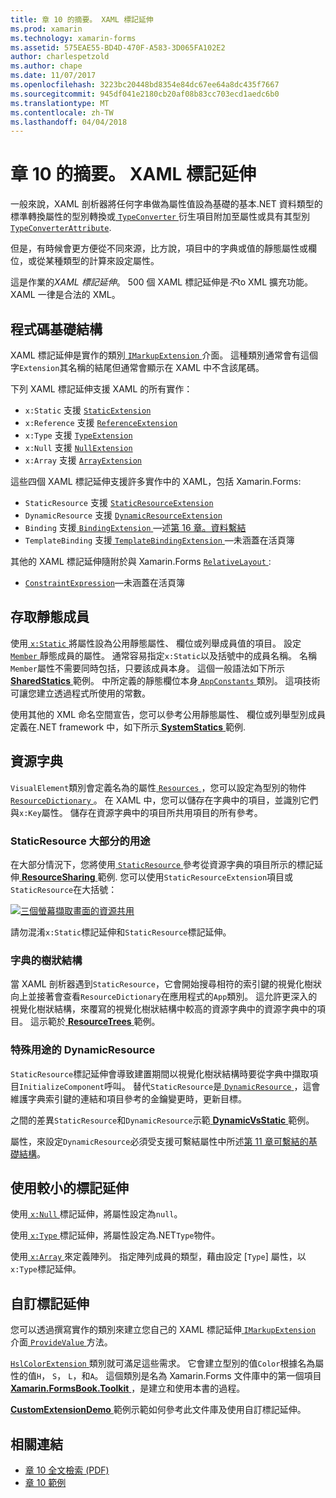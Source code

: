 ```yaml
---
title: 章 10 的摘要。 XAML 標記延伸
ms.prod: xamarin
ms.technology: xamarin-forms
ms.assetid: 575EAE55-BD4D-470F-A583-3D065FA102E2
author: charlespetzold
ms.author: chape
ms.date: 11/07/2017
ms.openlocfilehash: 3223bc20448bd8354e84dc67ee64a8dc435f7667
ms.sourcegitcommit: 945df041e2180cb20af08b83cc703ecd1aedc6b0
ms.translationtype: MT
ms.contentlocale: zh-TW
ms.lasthandoff: 04/04/2018
---
```

# <a name="summary-of-chapter-10-xaml-markup-extensions"></a>章 10 的摘要。 XAML 標記延伸

一般來說，XAML 剖析器將任何字串做為屬性值設為基礎的基本.NET 資料類型的標準轉換屬性的型別轉換或[ `TypeConverter` ](https://developer.xamarin.com/api/type/Xamarin.Forms.TypeConverter/)衍生項目附加至屬性或具有其型別[`TypeConverterAttribute`](https://developer.xamarin.com/api/type/Xamarin.Forms.TypeConverterAttribute/).

但是，有時候會更方便從不同來源，比方說，項目中的字典或值的靜態屬性或欄位，或從某種類型的計算來設定屬性。

這是作業的*XAML 標記延伸*。 500 個 XAML 標記延伸是*不*to XML 擴充功能。 XAML 一律是合法的 XML。

## <a name="the-code-infrastructure"></a>程式碼基礎結構

XAML 標記延伸是實作的類別[ `IMarkupExtension` ](https://developer.xamarin.com/api/type/Xamarin.Forms.Xaml.IMarkupExtension/)介面。 這種類別通常會有這個字`Extension`其名稱的結尾但通常會顯示在 XAML 中不含該尾碼。

下列 XAML 標記延伸支援 XAML 的所有實作：

- `x:Static` 支援 [`StaticExtension`](https://developer.xamarin.com/api/type/Xamarin.Forms.Xaml.StaticExtension/)
- `x:Reference` 支援 [`ReferenceExtension`](https://developer.xamarin.com/api/type/Xamarin.Forms.Xaml.ReferenceExtension/)
- `x:Type` 支援 [`TypeExtension`](https://developer.xamarin.com/api/type/Xamarin.Forms.Xaml.TypeExtension/)
- `x:Null` 支援 [`NullExtension`](https://developer.xamarin.com/api/type/Xamarin.Forms.Xaml.NullExtension/)
- `x:Array` 支援 [`ArrayExtension`](https://developer.xamarin.com/api/type/Xamarin.Forms.Xaml.ArrayExtension/)

這些四個 XAML 標記延伸支援許多實作中的 XAML，包括 Xamarin.Forms:

- `StaticResource` 支援 [`StaticResourceExtension`](https://developer.xamarin.com/api/type/Xamarin.Forms.Xaml.StaticResourceExtension/)
- `DynamicResource` 支援 [`DynamicResourceExtension`](https://developer.xamarin.com/api/type/Xamarin.Forms.Xaml.DynamicResourceExtension/)
- `Binding` 支援[ `BindingExtension` ](https://developer.xamarin.com/api/type/Xamarin.Forms.Xaml.BindingExtension/)&mdash;述[第 16 章。資料繫結](#chapter16)
- `TemplateBinding` 支援[ `TemplateBindingExtension` ](https://developer.xamarin.com/api/type/Xamarin.Forms.Xaml.TemplateBindingExtension/)&mdash;未涵蓋在活頁簿

其他的 XAML 標記延伸隨附於與 Xamarin.Forms [ `RelativeLayout` ](https://developer.xamarin.com/api/type/Xamarin.Forms.RelativeLayout/):

- [`ConstraintExpression`](https://developer.xamarin.com/api/type/Xamarin.Forms.ConstraintExpression/)&mdash;未涵蓋在活頁簿

## <a name="accessing-static-members"></a>存取靜態成員

使用[ `x:Static` ](https://developer.xamarin.com/api/type/Xamarin.Forms.Xaml.StaticExtension/)將屬性設為公用靜態屬性、 欄位或列舉成員值的項目。 設定[ `Member` ](https://developer.xamarin.com/api/property/Xamarin.Forms.Xaml.StaticExtension.Member/)靜態成員的屬性。 通常容易指定`x:Static`以及括號中的成員名稱。 名稱`Member`屬性不需要同時包括，只要該成員本身。 這個一般語法如下所示[ **SharedStatics** ](https://github.com/xamarin/xamarin-forms-book-samples/tree/master/Chapter10/SharedStatics)範例。 中所定義的靜態欄位本身[ `AppConstants` ](https://github.com/xamarin/xamarin-forms-book-samples/blob/master/Chapter10/SharedStatics/SharedStatics/SharedStatics/AppConstants.cs)類別。 這項技術可讓您建立透過程式所使用的常數。

使用其他的 XML 命名空間宣告，您可以參考公用靜態屬性、 欄位或列舉型別成員定義在.NET framework 中，如下所示[ **SystemStatics** ](https://github.com/xamarin/xamarin-forms-book-samples/tree/master/Chapter10/SystemStatics)範例.

## <a name="resource-dictionaries"></a>資源字典

`VisualElement`類別會定義名為的屬性[ `Resources` ](https://developer.xamarin.com/api/property/Xamarin.Forms.VisualElement.Resources/) ，您可以設定為型別的物件[ `ResourceDictionary` ](https://developer.xamarin.com/api/type/Xamarin.Forms.ResourceDictionary/)。 在 XAML 中，您可以儲存在字典中的項目，並識別它們與`x:Key`屬性。 儲存在資源字典中的項目所共用項目的所有參考。

### <a name="staticresource-for-most-purposes"></a>StaticResource 大部分的用途

在大部分情況下，您將使用[ `StaticResource` ](https://developer.xamarin.com/api/type/Xamarin.Forms.Xaml.StaticResourceExtension/)參考從資源字典的項目所示的標記延伸[ **ResourceSharing** ](https://github.com/xamarin/xamarin-forms-book-samples/tree/master/Chapter10/ResourceSharing)範例. 您可以使用`StaticResourceExtension`項目或`StaticResource`在大括號：

[![三個螢幕擷取畫面的資源共用](images/ch10fg03-small.png "資源共用")](images/ch10fg03-large.png#lightbox "資源共用")

請勿混淆`x:Static`標記延伸和`StaticResource`標記延伸。

### <a name="a-tree-of-dictionaries"></a>字典的樹狀結構

當 XAML 剖析器遇到`StaticResource`，它會開始搜尋相符的索引鍵的視覺化樹狀向上並接著會查看`ResourceDictionary`在應用程式的`App`類別。 這允許更深入的視覺化樹狀結構，來覆寫的視覺化樹狀結構中較高的資源字典中的資源字典中的項目。 這示範於[ **ResourceTrees** ](https://github.com/xamarin/xamarin-forms-book-samples/tree/master/Chapter10/ResourceTrees)範例。

### <a name="dynamicresource-for-special-purposes"></a>特殊用途的 DynamicResource

`StaticResource`標記延伸會導致建置期間以視覺化樹狀結構時要從字典中擷取項目`InitializeComponent`呼叫。 替代`StaticResource`是[ `DynamicResource` ](https://developer.xamarin.com/api/type/Xamarin.Forms.Xaml.DynamicResourceExtension/)，這會維護字典索引鍵的連結和項目參考的金鑰變更時，更新目標。

之間的差異`StaticResource`和`DynamicResource`示範[ **DynamicVsStatic** ](https://github.com/xamarin/xamarin-forms-book-samples/tree/master/Chapter10/DynamicVsStatic)範例。

屬性，來設定`DynamicResource`必須受支援可繫結屬性中所述[第 11 章可繫結的基礎結構](chapter11.md)。

## <a name="lesser-used-markup-extensions"></a>使用較小的標記延伸

使用[ `x:Null` ](https://developer.xamarin.com/api/type/Xamarin.Forms.Xaml.NullExtension/)標記延伸，將屬性設定為`null`。

使用[ `x:Type` ](https://developer.xamarin.com/api/type/Xamarin.Forms.Xaml.TypeExtension/)標記延伸，將屬性設定為.NET`Type`物件。

使用[ `x:Array` ](https://developer.xamarin.com/api/type/Xamarin.Forms.Xaml.ArrayExtension/)來定義陣列。 指定陣列成員的類型，藉由設定 [`Type`] 屬性，以`x:Type`標記延伸。

## <a name="a-custom-markup-extension"></a>自訂標記延伸

您可以透過撰寫實作的類別來建立您自己的 XAML 標記延伸[ `IMarkupExtension` ](https://developer.xamarin.com/api/type/Xamarin.Forms.Xaml.IMarkupExtension/)介面[ `ProvideValue` ](https://developer.xamarin.com/api/member/Xamarin.Forms.Xaml.IMarkupExtension.ProvideValue/p/System.IServiceProvider/)方法。

[ `HslColorExtension` ](https://github.com/xamarin/xamarin-forms-book-samples/blob/master/Libraries/Xamarin.FormsBook.Toolkit/Xamarin.FormsBook.Toolkit/HslColorExtension.cs)類別就可滿足這些需求。 它會建立型別的值`Color`根據名為屬性的值`H`， `S`， `L`，和`A`。 這個類別是名為 Xamarin.Forms 文件庫中的第一個項目[ **Xamarin.FormsBook.Toolkit** ](https://github.com/xamarin/xamarin-forms-book-samples/tree/master/Libraries/Xamarin.FormsBook.Toolkit) ，是建立和使用本書的過程。

[ **CustomExtensionDemo** ](https://github.com/xamarin/xamarin-forms-book-samples/tree/master/Chapter10/CustomExtensionDemo)範例示範如何參考此文件庫及使用自訂標記延伸。



## <a name="related-links"></a>相關連結

- [章 10 全文檢索 (PDF)](https://download.xamarin.com/developer/xamarin-forms-book/XamarinFormsBook-Ch10-Apr2016.pdf)
- [章 10 範例](https://github.com/xamarin/xamarin-forms-book-samples/tree/master/Chapter10)
